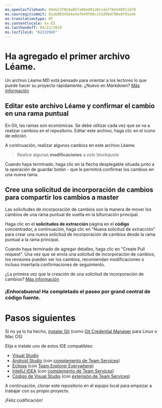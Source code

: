 ```yaml
---
ms.openlocfilehash: 94eb23f854a85fa08ed01a0ccdaff8e546911d78
ms.sourcegitcommit: b1ab80345b4e4af649fb8cc51d96d798e0791ade
ms.translationtype: HT
ms.contentlocale: es-ES
ms.lasthandoff: 04/23/2019
ms.locfileid: "62132945"
---
```

# <a name="youve-added-your-first-readme-file"></a>Ha agregado el primer archivo Léame.
Un archivo Léame.MD está pensado para orientar a los lectores lo que puede hacer su proyecto rápidamente.  ¿Nuevo en Markdown? [Más información](https://go.microsoft.com/fwlink/p/?LinkId=524306&clcid=0x409)

## <a name="edit-this-readme-and-commit-your-change-to-a-topic-branch"></a>Editar este archivo Léame y confirmar el cambio en una rama puntual
En Git, las ramas son económicas.  Se debe utilizar cada vez que se va a realizar cambios en el repositorio.  Editar este archivo, haga clic en el icono de edición.

A continuación, realizar algunos cambios en este archivo Léame.

> Realice algunas **modificaciones** a _esto_ blockquote

Cuando haya terminado, haga clic en la flecha desplegable situada junto a la operación de guardar botón - que le permitirá confirmar los cambios en una nueva rama.

## <a name="create-a-pull-request-to-contribute-your-changes-back-into-master"></a>Cree una solicitud de incorporación de cambios para compartir los cambios a master
Las solicitudes de incorporación de cambios son la manera de mover los cambios de una rama puntual de vuelta en la bifurcación principal.

Haga clic en el **solicitudes de extracción** página en el **código** concentrador, a continuación, haga clic en "Nueva solicitud de extracción" para crear una nueva solicitud de incorporación de cambios desde la rama puntual a la rama principal.

Cuando haya terminado de agregar detalles, haga clic en "Create Pull request". Una vez que se envía una solicitud de incorporación de cambios, los revisores pueden ver los cambios, recomiendan modificaciones o incluso insertaría confirmaciones de seguimiento.

¿La primera vez que la creación de una solicitud de incorporación de cambios?  [Más información](https://go.microsoft.com/fwlink/?LinkId=533211&clcid=0x409)

### <a name="congratulations-youve-completed-the-grand-tour-of-the-code-hub"></a>¡Enhorabuena! Ha completado el paseo por grand central de código fuente.

# <a name="next-steps"></a>Pasos siguientes

Si no ya lo ha hecho, [instalar Git](https://git-scm.com/downloads) (como [Git Credential Manager](https://java.visualstudio.com/Downloads/gitcredentialmanager/Index) para Linux o Mac OS)

Elija e instale uno de estos IDE compatibles:
* [Visual Studio](https://go.microsoft.com/fwlink/?LinkId=309297&clcid=0x409&slcid=0x409)
* [Android Studio](https://developer.android.com/studio) (con [complemento de Team Services](https://java.visualstudio.com/Downloads/intellijplugin/Index))
* [Eclipse](https://www.eclipse.org/downloads) (con [Team Explorer Everywhere](https://java.visualstudio.com/Downloads/eclipseplugin/Index))
* [IntelliJ IDEA](https://www.jetbrains.com/idea/download) (con [complemento de Team Services](https://java.visualstudio.com/Downloads/intellijplugin/Index))
* [Código de Visual Studio](https://code.visualstudio.com/Download) (con [extensión de Team Services](https://java.visualstudio.com/Downloads/visualstudiocode/Index))

A continuación, clonar este repositorio en el equipo local para empezar a trabajar con su propio proyecto.
  
¡Feliz codificación!